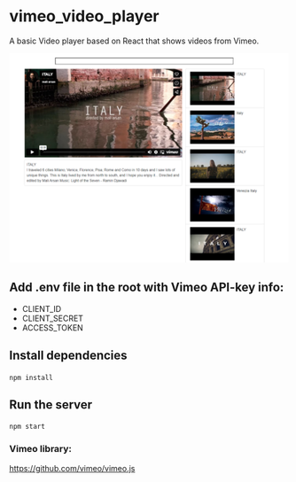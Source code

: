 # vimeo_video_player
A basic Video player based on React that shows videos from Vimeo.

![alt text](https://github.com/RosarioB/vimeo_video_player/blob/main/github_images/vimeo_video_player.png?raw=true)

## Add .env file in the root with Vimeo API-key info:

- CLIENT_ID
- CLIENT_SECRET
- ACCESS_TOKEN 

## Install dependencies

`npm install`

## Run the server

`npm start`

### Vimeo library:

https://github.com/vimeo/vimeo.js
